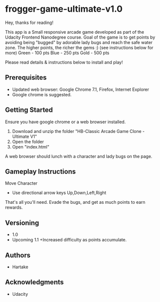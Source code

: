 # frogger-game-ultimate-v1.0
Hey, thanks for reading!

This app is a Small responsive arcade game developed as part of the Udacity Frontend Nanodegree course.
Goal of the game is to get points by avoiding being "bugged" by adorable lady bugs and reach the safe water zone.
 The higher points, the richer the gems :) (see instructions below for more)
    Green - 100 pts
    Blue  - 250 pts
    Gold  - 500 pts

Please read details & instructions below to install and play!

## Prerequisites
* Updated web browser: Google Chrome 7.1, Firefox, Internet Explorer
* Google chrome is suggested.

## Getting Started
Ensure you have google chrome or a web browser installed.
1. Download and unzip the folder "HB-Classic Arcade Game Clone - Ultimate V1"
2. Open the folder
3. Open "index.html"

A web browser should lunch with a character and lady bugs on the page.

## Gameplay Instructions

Move Character
* Use directional arrow keys Up,Down,Left,Right

That's all you'll need. Evade the bugs, and get as much points to earn rewards.

## Versioning
* 1.0
* Upcoming 1.1
    +Increased difficulty as points accumulate.

## Authors
* Hartake

## Acknowledgments
* Udacity
